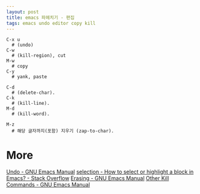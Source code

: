 ```yaml
---
layout: post
title: emacs 파헤치기 - 편집
tags: emacs undo editor copy kill
---
```


```
C-x u
  # (undo)
C-w
  # (kill-region), cut
M-w
  # copy
C-y
  # yank, paste
  
C-d
  # (delete-char).
C-k
  # (kill-line). 
M-d
  # (kill-word). 
  
M-z
  # 해당 글자까지(포함) 지우기 (zap-to-char).
```

# More
[Undo - GNU Emacs Manual](https://www.gnu.org/software/emacs/manual/html_node/emacs/Undo.html#fn-1)
[selection - How to select or highlight a block in Emacs? - Stack Overflow](https://stackoverflow.com/questions/657672/how-to-select-or-highlight-a-block-in-emacs)
[Erasing - GNU Emacs Manual](https://www.gnu.org/software/emacs/manual/html_node/emacs/Erasing.html)
[Other Kill Commands - GNU Emacs Manual](https://www.gnu.org/software/emacs/manual/html_node/emacs/Other-Kill-Commands.html)
